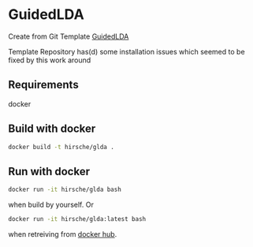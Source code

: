 # GuidedLDA

Create from Git Template [GuidedLDA](https://github.com/vi3k6i5/GuidedLDA)

Template Repository has(d) some installation issues which seemed to be fixed by this work around

## Requirements

docker

## Build with docker

```bash
docker build -t hirsche/glda .
```

## Run with docker

```bash
docker run -it hirsche/glda bash
```

when build by yourself. Or

```bash
docker run -it hirsche/glda:latest bash
```

when retreiving from [docker hub](https://hub.docker.com/repository/docker/hirsche/guidedlda).

